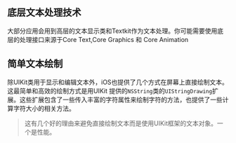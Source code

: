 ## 底层文本处理技术
 大部分应用会用到高层的文本显示类和Textkit作为文本处理。你可能需要使用底层的处理接口来源于Core Text,Core Graphics 和 Core Animation

## 简单文本绘制
除UIKit类用于显示和编辑文本外，iOS也提供了几个方式在屏幕上直接绘制文本。这最简单和高效的绘制方式是用UIKit 提供的`NSString`类的`UIStringDrawing`扩展。这些扩展包含了一些传入丰富的字符属性来绘制字符的方法，也提供了一些计算字符大小的相关方法。

>这有几个好的理由来避免直接绘制文本而是使用UIKit框架的文本对象。一个是性能。